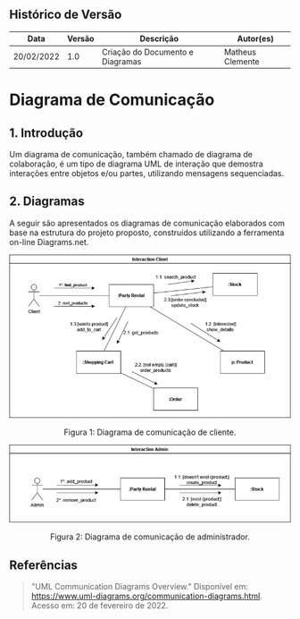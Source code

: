 ## Histórico de Versão

| Data       | Versão | Descrição                       | Autor(es)        |
| ---------- | ------ | ------------------------------- | ---------------- |
| 20/02/2022 | 1.0    | Criação do Documento e Diagramas| Matheus Clemente |

# Diagrama de Comunicação
## 1. Introdução

Um diagrama de comunicação, também chamado de diagrama de colaboração, é um tipo de diagrama UML de interação que demostra interações entre objetos e/ou partes, utilizando mensagens sequenciadas.

## 2. Diagramas

A seguir são apresentados os diagramas de comunicação elaborados com base na estrutura do projeto proposto, construídos utilizando a ferramenta on-line Diagrams.net.

[![Diagrama Usuário](diagrama_comunicacao_1.png)](diagrama_comunicacao_1.png)
<center>Figura 1: Diagrama de comunicação de cliente.</center>

[![Diagrama Admin](diagrama_comunicacao_2.png)](diagrama_comunicacao_2.png)
<center>Figura 2: Diagrama de comunicação de administrador.</center>

## Referências
> "UML Communication Diagrams Overview." Disponível em: https://www.uml-diagrams.org/communication-diagrams.html. Acesso em: 20 de fevereiro de 2022.